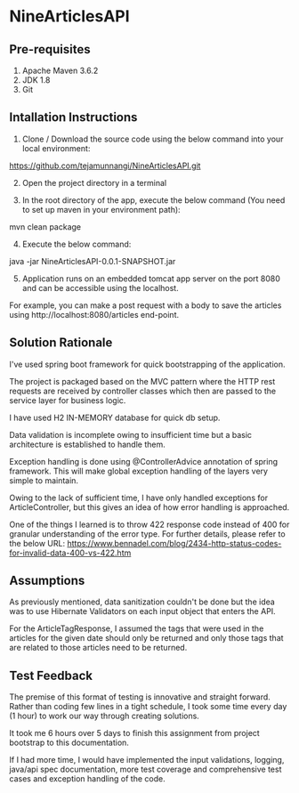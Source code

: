 # NineArticlesAPI

Pre-requisites
----------------------
1. Apache Maven 3.6.2
2. JDK 1.8
3. Git

Intallation Instructions
--------------------------------------
1. Clone / Download the source code using the below command into your local environment:

https://github.com/tejamunnangi/NineArticlesAPI.git

2. Open the project directory in a terminal

3. In the root directory of the app, execute the below command (You need to set up maven in your environment path):

mvn clean package

4. Execute the below command:

java -jar NineArticlesAPI-0.0.1-SNAPSHOT.jar

5. Application runs on an embedded tomcat app server on the port 8080 and can be accessible using the localhost.

For example, you can make a post request with a body to save the articles using http://localhost:8080/articles end-point.

Solution Rationale
-----------------------------------------------------

I've used spring boot framework for quick bootstrapping of the application.

The project is packaged based on the MVC pattern where the HTTP rest requests are received by controller classes which then are passed to the service layer for business logic.

I have used H2 IN-MEMORY database for quick db setup.

Data validation is incomplete owing to insufficient time but a basic architecture is established to handle them.

Exception handling is done using @ControllerAdvice annotation of spring framework. This will make global exception handling of the layers very simple to maintain.

Owing to the lack of sufficient time, I have only handled exceptions for ArticleController, but this gives an idea of how error handling is approached.

One of the things I learned is to throw 422 response code instead of 400 for granular understanding of the error type. For further details, please refer to the below URL:
https://www.bennadel.com/blog/2434-http-status-codes-for-invalid-data-400-vs-422.htm

Assumptions
-----------------------------------

As previously mentioned, data sanitization couldn't be done but the idea was to use Hibernate Validators on each input object that enters the API.

For the ArticleTagResponse, I assumed the tags that were used in the articles for the given date should only be returned and only those tags that are related to those articles need to be returned.

Test Feedback
----------------------------------------

The premise of this format of testing is innovative and straight forward. Rather than coding few lines in a tight schedule, I took some time every day (1 hour) to work our way through creating solutions.

It took me 6 hours over 5 days to finish this assignment from project bootstrap to this documentation.

If I had more time, I would have implemented the input validations, logging, java/api spec documentation, more test coverage and comprehensive test cases and exception handling of the code.


